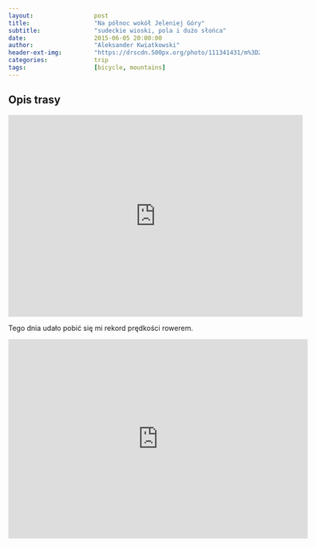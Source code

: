 ```yaml
---
layout:                 post
title:                  "Na północ wokół Jeleniej Góry"
subtitle:               "sudeckie wioski, pola i dużo słońca"
date:                   2015-06-05 20:00:00
author:                 "Aleksander Kwiatkowski"
header-ext-img:         "https://drscdn.500px.org/photo/111341431/m%3D2048/21998e31cabd789f8e72f4a96fa60cff"
categories:             trip
tags:                   [bicycle, mountains]
---
```


[route]:                https://www.strava.com/activities/318922776

Opis trasy
----------

<iframe height='405' width='590' frameborder='0' allowtransparency='true' scrolling='no' src='https://www.strava.com/activities/318922776/embed/144e3bb623ea434a0808698e7405d5f87ca26c1f'></iframe>

Tego dnia udało pobić się mi rekord prędkości rowerem.

<div class="vimeo"><iframe src='http://player.vimeo.com/video/130025813' width="600" height="400" frameborder="0" webkitAllowFullScreen mozallowfullscreen allowFullScreen> </iframe></div>
